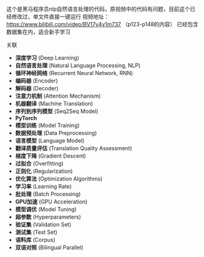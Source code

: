 这个是黑马程序员nlp自然语言处理的代码，原视频中的代码有问题，目前这个已经修改过，单文件直接一键运行
视频地址：https://www.bilibili.com/video/BV17y4y1m737
（p123-p148的内容）
已经包含数据集在内，适合新手学习

关联
- **深度学习** (Deep Learning)
- **自然语言处理** (Natural Language Processing, NLP)
- **循环神经网络** (Recurrent Neural Network, RNN)
- **编码器** (Encoder)
- **解码器** (Decoder)
- **注意力机制** (Attention Mechanism)
- **机器翻译** (Machine Translation)
- **序列到序列模型** (Seq2Seq Model)
- **PyTorch**
- **模型训练** (Model Training)
- **数据预处理** (Data Preprocessing)
- **语言模型** (Language Model)
- **翻译质量评估** (Translation Quality Assessment)
- **梯度下降** (Gradient Descent)
- **过拟合** (Overfitting)
- **正则化** (Regularization)
- **优化算法** (Optimization Algorithms)
- **学习率** (Learning Rate)
- **批处理** (Batch Processing)
- **GPU加速** (GPU Acceleration)
- **模型调优** (Model Tuning)
- **超参数** (Hyperparameters)
- **验证集** (Validation Set)
- **测试集** (Test Set)
- **语料库** (Corpus)
- **双语对照** (Bilingual Parallel)
